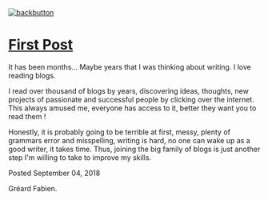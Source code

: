 <!doctype html>

<html lang="en">

<meta name="viewport" content="width=device-width, initial-scale=1.0">
<link rel="stylesheet" type="text/css" media="all" href="/style.css">
<a class="back-url" href="../">
  <img class="back-button" src="/images/assets/back.svg" alt="backbutton" title="backbutton" />
  <h1>First Post</h1>
</a>

It has been months... Maybe years that I was thinking about writing. I love reading blogs.

I read over thousand of blogs by years, discovering ideas, thoughts, new projects of passionate and successful people by clicking over the internet.
This always amused me, everyone has access to it, better they want you to read them !

Honestly, it is probably going to be terrible at first, messy, plenty of grammars error and misspelling, writing is hard, no one can wake up as a good writer, it takes time.
Thus, joining the big family of blogs is just another step I'm willing to take to improve my skills.

<div class="post-footer">
  <p>Posted September 04, 2018</p>
  <p>Gréard Fabien.</p>
</div>
